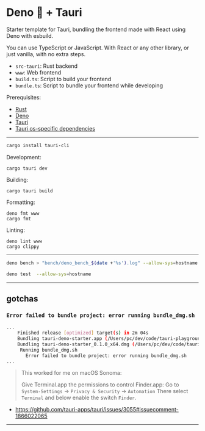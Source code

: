 # Deno 🦕 + Tauri

Starter template for Tauri, bundling the frontend made with React using Deno with esbuild.

You can use TypeScript or JavaScript. With React or any other library, or just vanilla, with no extra steps.

- `src-tauri`: Rust backend
- `www`: Web frontend
- `build.ts`: Script to build your frontend
- `bundle.ts`: Script to bundle your frontend while developing

Prerequisites:
- [Rust](https://www.rust-lang.org/)
- [Deno](https://deno.land/)
- [Tauri](https://tauri.app/v1/api/cli)
- [Tauri os-specific dependencies](https://tauri.app/v1/guides/getting-started/prerequisites/#installing)

---

```sh
cargo install tauri-cli
```

Development:
```shell
cargo tauri dev
```

Building:
```shell
cargo tauri build
```

Formatting:
```shell
deno fmt www
cargo fmt
```

Linting:
```shell
deno lint www
cargo clippy
```

---

```sh
deno bench > "bench/deno_bench_$(date +'%s').log" --allow-sys=hostname
```

```sh
deno test  --allow-sys=hostname
```

--- 

## gotchas

### `Error failed to bundle project: error running bundle_dmg.sh`

```sh
...
    Finished release [optimized] target(s) in 2m 04s
    Bundling tauri-deno-starter.app (/Users/pc/dev/code/tauri-playground/deno-model-synthesisaurus/src-tauri/target/release/bundle/macos/tauri-deno-starter.app)
    Bundling tauri-deno-starter_0.1.0_x64.dmg (/Users/pc/dev/code/tauri-playground/deno-model-synthesisaurus/src-tauri/target/release/bundle/dmg/tauri-deno-starter_0.1.0_x64.dmg)
     Running bundle_dmg.sh
       Error failed to bundle project: error running bundle_dmg.sh
...
```

> This worked for me on macOS Sonoma:
> 
> Give Terminal.app the permissions to control Finder.app: Go to `System-Settings` -> `Privacy & Security` -> `Automation` There select `Terminal` and below enable the switch `Finder`.

- https://github.com/tauri-apps/tauri/issues/3055#issuecomment-1866022065

---